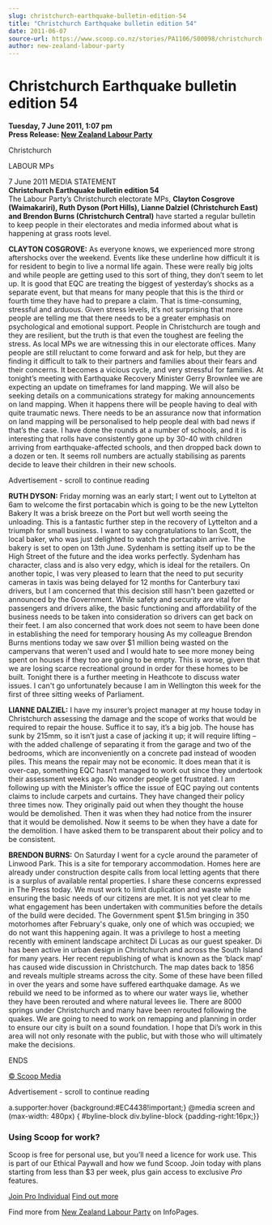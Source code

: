 ```yaml
---
slug: christchurch-earthquake-bulletin-edition-54
title: "Christchurch Earthquake bulletin edition 54"
date: 2011-06-07
source-url: https://www.scoop.co.nz/stories/PA1106/S00098/christchurch-earthquake-bulletin-edition-54.htm
author: new-zealand-labour-party
---
```

Christchurch Earthquake bulletin edition 54
===========================================

**Tuesday, 7 June 2011, 1:07 pm**  
**Press Release: [New Zealand Labour Party](https://info.scoop.co.nz/New_Zealand_Labour_Party)**

  
Christchurch

LABOUR MPs

  
7 June 2011 MEDIA STATEMENT  
**Christchurch Earthquake bulletin edition 54**  
The Labour Party’s Christchurch electorate MPs, **Clayton Cosgrove (Waimakariri), Ruth Dyson (Port Hills), Lianne Dalziel (Christchurch East) and Brendon Burns (Christchurch Central)** have started a regular bulletin to keep people in their electorates and media informed about what is happening at grass roots level.

**CLAYTON COSGROVE:** As everyone knows, we experienced more strong aftershocks over the weekend. Events like these underline how difficult it is for resident to begin to live a normal life again. These were really big jolts and while people are getting used to this sort of thing, they don’t seem to let up. It is good that EQC are treating the biggest of yesterday’s shocks as a separate event, but that means for many people that this is the third or fourth time they have had to prepare a claim. That is time-consuming, stressful and arduous. Given stress levels, it’s not surprising that more people are telling me that there needs to be a greater emphasis on psychological and emotional support. People in Christchurch are tough and they are resilient, but the truth is that even the toughest are feeling the stress. As local MPs we are witnessing this in our electorate offices. Many people are still reluctant to come forward and ask for help, but they are finding it difficult to talk to their partners and families about their fears and their concerns. It becomes a vicious cycle, and very stressful for families. At tonight’s meeting with Earthquake Recovery Minister Gerry Brownlee we are expecting an update on timeframes for land mapping. We will also be seeking details on a communications strategy for making announcements on land mapping. When it happens there will be people having to deal with quite traumatic news. There needs to be an assurance now that information on land mapping will be personalised to help people deal with bad news if that’s the case. I have done the rounds at a number of schools, and it is interesting that rolls have consistently gone up by 30-40 with children arriving from earthquake-affected schools, and then dropped back down to a dozen or ten. It seems roll numbers are actually stabilising as parents decide to leave their children in their new schools.

Advertisement - scroll to continue reading





**RUTH DYSON:** Friday morning was an early start; I went out to Lyttelton at 6am to welcome the first portacabin which is going to be the new Lyttelton Bakery It was a brisk breeze on the Port but well worth seeing the unloading. This is a fantastic further step in the recovery of Lyttelton and a triumph for small business. I want to say congratulations to Ian Scott, the local baker, who was just delighted to watch the portacabin arrive. The bakery is set to open on 13th June. Sydenham is setting itself up to be the High Street of the future and the idea works perfectly. Sydenham has character, class and is also very edgy, which is ideal for the retailers. On another topic, I was very pleased to learn that the need to put security cameras in taxis was being delayed for 12 months for Canterbury taxi drivers, but I am concerned that this decision still hasn't been gazetted or announced by the Government. While safety and security are vital for passengers and drivers alike, the basic functioning and affordability of the business needs to be taken into consideration so drivers can get back on their feet. I am also concerned that work does not seem to have been done in establishing the need for temporary housing As my colleague Brendon Burns mentions today we saw over $1 million being wasted on the campervans that weren't used and I would hate to see more money being spent on houses if they too are going to be empty. This is worse, given that we are losing scarce recreational ground in order for these homes to be built. Tonight there is a further meeting in Heathcote to discuss water issues. I can't go unfortunately because I am in Wellington this week for the first of three sitting weeks of Parliament.

**LIANNE DALZIEL:** I have my insurer’s project manager at my house today in Christchurch assessing the damage and the scope of works that would be required to repair the house. Suffice it to say, it’s a big job. The house has sunk by 215mm, so it isn’t just a case of jacking it up; it will require lifting – with the added challenge of separating it from the garage and two of the bedrooms, which are inconveniently on a concrete pad instead of wooden piles. This means the repair may not be economic. It does mean that it is over-cap, something EQC hasn’t managed to work out since they undertook their assessment weeks ago. No wonder people get frustrated. I am following up with the Minister’s office the issue of EQC paying out contents claims to include carpets and curtains. They have changed their policy three times now. They originally paid out when they thought the house would be demolished. Then it was when they had notice from the insurer that it would be demolished. Now it seems to be when they have a date for the demolition. I have asked them to be transparent about their policy and to be consistent.

**BRENDON BURNS:** On Saturday I went for a cycle around the parameter of Linwood Park. This is a site for temporary accommodation. Homes here are already under construction despite calls from local letting agents that there is a surplus of available rental properties. I share these concerns expressed in The Press today. We must work to limit duplication and waste while ensuring the basic needs of our citizens are met. It is not yet clear to me what engagement has been undertaken with communities before the details of the build were decided. The Government spent $1.5m bringing in 350 motorhomes after February's quake, only one of which was occupied; we do not want this happening again. It was a privilege to host a meeting recently with eminent landscape architect Di Lucas as our guest speaker. Di has been active in urban design in Christchurch and across the South Island for many years. Her recent republishing of what is known as the ‘black map’ has caused wide discussion in Christchurch. The map dates back to 1856 and reveals multiple streams across the city. Some of these have been filled in over the years and some have suffered earthquake damage. As we rebuild we need to be informed as to where our water ways lie, whether they have been rerouted and where natural levees lie. There are 8000 springs under Christchurch and many have been rerouted following the quakes. We are going to need to work on remapping and planning in order to ensure our city is built on a sound foundation. I hope that Di’s work in this area will not only resonate with the public, but with those who will ultimately make the decisions.

ENDS

[© Scoop Media](http://www.scoop.co.nz/about/terms.html)  

Advertisement - scroll to continue reading



a.supporter:hover {background:#EC4438!important;} @media screen and (max-width: 480px) { #byline-block div.byline-block {padding-right:16px;}}

### Using Scoop for work?

Scoop is free for personal use, but you’ll need a licence for work use. This is part of our Ethical Paywall and how we fund Scoop. Join today with plans starting from less than $3 per week, plus gain access to exclusive _Pro_ features.  
  
[Join Pro Individual](https://pro.scoop.co.nz/Individual/?from=ProIn24) [Find out more](https://pro.scoop.co.nz/using-scoop-for-work/?from=ProIn24)

Find more from [New Zealand Labour Party](https://info.scoop.co.nz/New_Zealand_Labour_Party) on InfoPages.